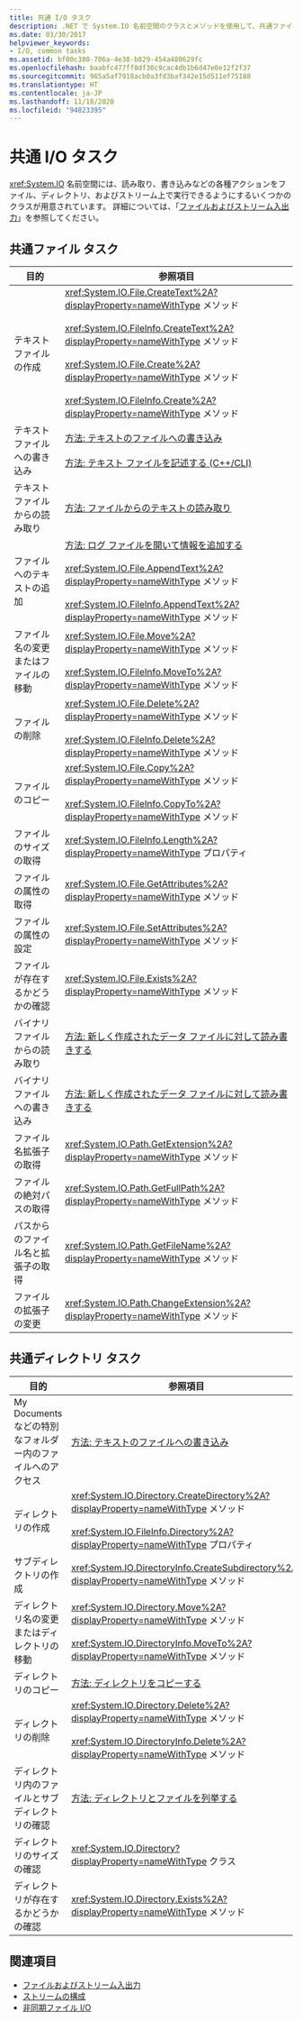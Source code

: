 ```yaml
---
title: 共通 I/O タスク
description: .NET で System.IO 名前空間のクラスとメソッドを使用して、共通ファイル タスクと共通ディレクトリ タスクを実行する方法について学習します。
ms.date: 03/30/2017
helpviewer_keywords:
- I/O, common tasks
ms.assetid: bf00c380-706a-4e38-b829-454a480629fc
ms.openlocfilehash: baabfc477ff8df30c9cac4db1b6d47e0e12f2f37
ms.sourcegitcommit: 965a5af7918acb0a3fd3baf342e15d511ef75188
ms.translationtype: HT
ms.contentlocale: ja-JP
ms.lasthandoff: 11/18/2020
ms.locfileid: "94823395"
---
```

# <a name="common-io-tasks"></a>共通 I/O タスク
<xref:System.IO> 名前空間には、読み取り、書き込みなどの各種アクションをファイル、ディレクトリ、およびストリーム上で実行できるようにするいくつかのクラスが用意されています。 詳細については、「[ファイルおよびストリーム入出力](index.md)」を参照してください。  
  
## <a name="common-file-tasks"></a>共通ファイル タスク  
  
|目的|参照項目|  
|-------------------|--------------------------------------|  
|テキスト ファイルの作成|<xref:System.IO.File.CreateText%2A?displayProperty=nameWithType> メソッド<br /><br /> <xref:System.IO.FileInfo.CreateText%2A?displayProperty=nameWithType> メソッド<br /><br /> <xref:System.IO.File.Create%2A?displayProperty=nameWithType> メソッド<br /><br /> <xref:System.IO.FileInfo.Create%2A?displayProperty=nameWithType> メソッド|  
|テキスト ファイルへの書き込み|[方法: テキストのファイルへの書き込み](how-to-write-text-to-a-file.md)<br /><br /> [方法: テキスト ファイルを記述する (C++/CLI)](/cpp/dotnet/how-to-write-a-text-file-cpp-cli)|  
|テキスト ファイルからの読み取り|[方法: ファイルからのテキストの読み取り](how-to-read-text-from-a-file.md)|  
|ファイルへのテキストの追加|[方法: ログ ファイルを開いて情報を追加する](how-to-open-and-append-to-a-log-file.md)<br /><br /> <xref:System.IO.File.AppendText%2A?displayProperty=nameWithType> メソッド<br /><br /> <xref:System.IO.FileInfo.AppendText%2A?displayProperty=nameWithType> メソッド|  
|ファイル名の変更またはファイルの移動|<xref:System.IO.File.Move%2A?displayProperty=nameWithType> メソッド<br /><br /> <xref:System.IO.FileInfo.MoveTo%2A?displayProperty=nameWithType> メソッド|  
|ファイルの削除|<xref:System.IO.File.Delete%2A?displayProperty=nameWithType> メソッド<br /><br /> <xref:System.IO.FileInfo.Delete%2A?displayProperty=nameWithType> メソッド|  
|ファイルのコピー|<xref:System.IO.File.Copy%2A?displayProperty=nameWithType> メソッド<br /><br /> <xref:System.IO.FileInfo.CopyTo%2A?displayProperty=nameWithType> メソッド|  
|ファイルのサイズの取得|<xref:System.IO.FileInfo.Length%2A?displayProperty=nameWithType> プロパティ|  
|ファイルの属性の取得|<xref:System.IO.File.GetAttributes%2A?displayProperty=nameWithType> メソッド|  
|ファイルの属性の設定|<xref:System.IO.File.SetAttributes%2A?displayProperty=nameWithType> メソッド|  
|ファイルが存在するかどうかの確認|<xref:System.IO.File.Exists%2A?displayProperty=nameWithType> メソッド|  
|バイナリ ファイルからの読み取り|[方法: 新しく作成されたデータ ファイルに対して読み書きする](how-to-read-and-write-to-a-newly-created-data-file.md)|  
|バイナリ ファイルへの書き込み|[方法: 新しく作成されたデータ ファイルに対して読み書きする](how-to-read-and-write-to-a-newly-created-data-file.md)|  
|ファイル名拡張子の取得|<xref:System.IO.Path.GetExtension%2A?displayProperty=nameWithType> メソッド|  
|ファイルの絶対パスの取得|<xref:System.IO.Path.GetFullPath%2A?displayProperty=nameWithType> メソッド|  
|パスからのファイル名と拡張子の取得|<xref:System.IO.Path.GetFileName%2A?displayProperty=nameWithType> メソッド|  
|ファイルの拡張子の変更|<xref:System.IO.Path.ChangeExtension%2A?displayProperty=nameWithType> メソッド|  
  
## <a name="common-directory-tasks"></a>共通ディレクトリ タスク  
  
|目的|参照項目|  
|-------------------|--------------------------------------|  
|My Documents などの特別なフォルダー内のファイルへのアクセス|[方法: テキストのファイルへの書き込み](how-to-write-text-to-a-file.md)|  
|ディレクトリの作成|<xref:System.IO.Directory.CreateDirectory%2A?displayProperty=nameWithType> メソッド<br /><br /> <xref:System.IO.FileInfo.Directory%2A?displayProperty=nameWithType> プロパティ|  
|サブディレクトリの作成|<xref:System.IO.DirectoryInfo.CreateSubdirectory%2A?displayProperty=nameWithType> メソッド|  
|ディレクトリ名の変更またはディレクトリの移動|<xref:System.IO.Directory.Move%2A?displayProperty=nameWithType> メソッド<br /><br /> <xref:System.IO.DirectoryInfo.MoveTo%2A?displayProperty=nameWithType> メソッド|  
|ディレクトリのコピー|[方法: ディレクトリをコピーする](how-to-copy-directories.md)|  
|ディレクトリの削除|<xref:System.IO.Directory.Delete%2A?displayProperty=nameWithType> メソッド<br /><br /> <xref:System.IO.DirectoryInfo.Delete%2A?displayProperty=nameWithType> メソッド|  
|ディレクトリ内のファイルとサブディレクトリの確認|[方法: ディレクトリとファイルを列挙する](how-to-enumerate-directories-and-files.md)|  
|ディレクトリのサイズの確認|<xref:System.IO.Directory?displayProperty=nameWithType> クラス|  
|ディレクトリが存在するかどうかの確認|<xref:System.IO.Directory.Exists%2A?displayProperty=nameWithType> メソッド|  
  
## <a name="see-also"></a>関連項目

- [ファイルおよびストリーム入出力](index.md)
- [ストリームの構成](composing-streams.md)
- [非同期ファイル I/O](asynchronous-file-i-o.md)
